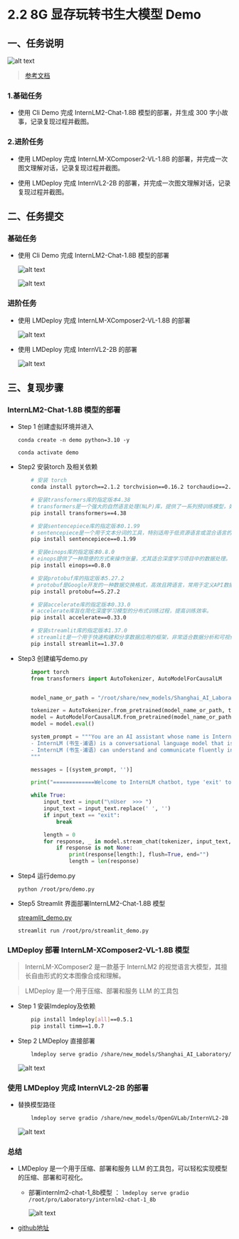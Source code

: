 # 2.2 8G 显存玩转书生大模型 Demo

## 一、任务说明
![alt text](image-10.png)

> [参考文档](https://github.com/InternLM/Tutorial/blob/camp3/docs/L1/Demo/readme.md)

### 1.基础任务

- 使用 Cli Demo 完成 InternLM2-Chat-1.8B 模型的部署，并生成 300 字小故事，记录复现过程并截图。

### 2.进阶任务

- 使用 LMDeploy 完成 InternLM-XComposer2-VL-1.8B 的部署，并完成一次图文理解对话，记录复现过程并截图。

- 使用 LMDeploy 完成 InternVL2-2B 的部署，并完成一次图文理解对话，记录复现过程并截图。

## 二、任务提交

### 基础任务

- 使用 Cli Demo 完成 InternLM2-Chat-1.8B 模型的部署

  ![alt text](image-11.png)

  ![alt text](image-12.png)

### 进阶任务

- 使用 LMDeploy 完成 InternLM-XComposer2-VL-1.8B 的部署

    ![alt text](image-13.png)

- 使用 LMDeploy 完成 InternVL2-2B 的部署

    ![alt text](image-15.png)

## 三、复现步骤

### InternLM2-Chat-1.8B 模型的部署

- Step 1 创建虚拟环境并进入

    ``` conda create -n demo python=3.10 -y ```

    ```conda activate demo```

- Step2 安装torch 及相关依赖

    ``` bash
        # 安装 torch
        conda install pytorch==2.1.2 torchvision==0.16.2 torchaudio==2.1.2 pytorch-cuda=12.1 -c pytorch -c nvidia -y

        # 安装transformers库的指定版本4.38
        # transformers是一个强大的自然语言处理(NLP)库，提供了一系列预训练模型，如BERT, GPT等。
        pip install transformers==4.38

        # 安装sentencepiece库的指定版本0.1.99
        # sentencepiece是一个用于文本分词的工具，特别适用于低资源语言或混合语言的文本处理。
        pip install sentencepiece==0.1.99

        # 安装einops库的指定版本0.8.0
        # einops提供了一种简便的方式来操作张量，尤其适合深度学习项目中的数据处理。
        pip install einops==0.8.0

        # 安装protobuf库的指定版本5.27.2
        # protobuf是Google开发的一种数据交换格式，高效且跨语言，常用于定义API数据结构。
        pip install protobuf==5.27.2

        # 安装accelerate库的指定版本0.33.0
        # accelerate库旨在简化深度学习模型的分布式训练过程，提高训练效率。
        pip install accelerate==0.33.0

        # 安装streamlit库的指定版本1.37.0
        # streamlit是一个用于快速构建和分享数据应用的框架，非常适合数据分析和可视化项目。
        pip install streamlit==1.37.0
    ```

- Step3 创建编写demo.py

    ```python
        import torch
        from transformers import AutoTokenizer, AutoModelForCausalLM


        model_name_or_path = "/root/share/new_models/Shanghai_AI_Laboratory/internlm2-chat-1_8b"

        tokenizer = AutoTokenizer.from_pretrained(model_name_or_path, trust_remote_code=True, device_map='cuda:0')
        model = AutoModelForCausalLM.from_pretrained(model_name_or_path, trust_remote_code=True, torch_dtype=torch.bfloat16, device_map='cuda:0')
        model = model.eval()

        system_prompt = """You are an AI assistant whose name is InternLM (书生·浦语).
        - InternLM (书生·浦语) is a conversational language model that is developed by Shanghai AI Laboratory (上海人工智能实验室). It is designed to be helpful, honest, and harmless.
        - InternLM (书生·浦语) can understand and communicate fluently in the language chosen by the user such as English and 中文.
        """

        messages = [(system_prompt, '')]

        print("=============Welcome to InternLM chatbot, type 'exit' to exit.=============")

        while True:
            input_text = input("\nUser  >>> ")
            input_text = input_text.replace(' ', '')
            if input_text == "exit":
                break

            length = 0
            for response, _ in model.stream_chat(tokenizer, input_text, messages):
                if response is not None:
                    print(response[length:], flush=True, end="")
                    length = len(response)
    ```

- Step4 运行demo.py

    ``` python /root/pro/demo.py ``` 

- Step5 Streamlit 界面部署InternLM2-Chat-1.8B 模型

    [streamlit_demo.py](https://github.com/acondess/InternLM_learn_3/blob/main/spaces/streamlit_demo.py)

    ``` streamlit run /root/pro/streamlit_demo.py ```


### LMDeploy 部署 InternLM-XComposer2-VL-1.8B 模型

> InternLM-XComposer2 是一款基于 InternLM2 的视觉语言大模型，其擅长自由形式的文本图像合成和理解。

> LMDeploy 是一个用于压缩、部署和服务 LLM 的工具包

- Step 1 安装lmdeploy及依赖

    ```bash 
        pip install lmdeploy[all]==0.5.1
        pip install timm==1.0.7
    ```

- Step 2 LMDeploy 直接部署

    ```bash
        lmdeploy serve gradio /share/new_models/Shanghai_AI_Laboratory/internlm-xcomposer2-vl-1_8b --cache-max-entry-count 0.1
    ```

    ![alt text](image-13.png)

###  使用 LMDeploy 完成 InternVL2-2B 的部署

- 替换模型路径

    ```bash
        lmdeploy serve gradio /share/new_models/OpenGVLab/InternVL2-2B --cache-max-entry-count 0.1
    ```

    ![alt text](image-14.png)

### 总结

- LMDeploy 是一个用于压缩、部署和服务 LLM 的工具包，可以轻松实现模型的压缩、部署和可视化。

    - 部署internlm2-chat-1_8b模型 ： ``` lmdeploy serve gradio /root/pro/Laboratory/internlm2-chat-1_8b ```

      ![alt text](image-16.png)
    
- [github地址](https://github.com/InternLM/lmdeploy)  

